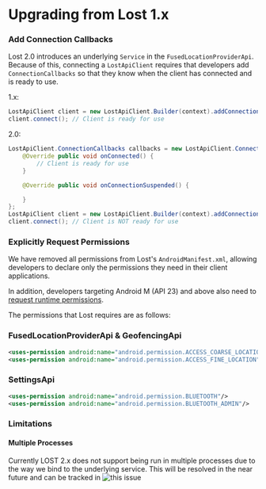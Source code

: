 # Upgrading from Lost 1.x

### Add Connection Callbacks
Lost 2.0 introduces an underlying `Service` in the `FusedLocationProviderApi`. Because of this, connecting a `LostApiClient` requires that developers add `ConnectionCallbacks` so that they know when the client has connected and is ready to use.

1.x:
```java
LostApiClient client = new LostApiClient.Builder(context).addConnectionCallbacks(callbacks).build();
client.connect(); // Client is ready for use
```

2.0:
```java
LostApiClient.ConnectionCallbacks callbacks = new LostApiClient.ConnectionCallbacks() {
    @Override public void onConnected() {
        // Client is ready for use
    }

    @Override public void onConnectionSuspended() {

    }
};
LostApiClient client = new LostApiClient.Builder(context).addConnectionCallbacks(callbacks).build();
client.connect(); // Client is NOT ready for use
```

### Explicitly Request Permissions
We have removed all permissions from Lost's `AndroidManifest.xml`, allowing developers to declare only the permissions they need in their client applications.

In addition, developers targeting Android M (API 23) and above also need to [request runtime permissions](https://developer.android.com/training/permissions/requesting.html).

The permissions that Lost requires are as follows:

### FusedLocationProviderApi & GeofencingApi
```xml
<uses-permission android:name="android.permission.ACCESS_COARSE_LOCATION"/>
<uses-permission android:name="android.permission.ACCESS_FINE_LOCATION"/>
```

### SettingsApi
```xml
<uses-permission android:name="android.permission.BLUETOOTH"/>
<uses-permission android:name="android.permission.BLUETOOTH_ADMIN"/>
```

### Limitations

#### Multiple Processes
Currently LOST 2.x does not support being run in multiple processes due to the way we bind to the underlying service. This will be resolved in the near future and can be tracked in ![this issue](https://github.com/mapzen/lost/issues/173)
